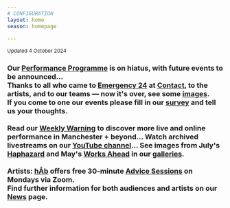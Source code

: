 ```yaml
---
# CONFIGURATION
layout: home
season: homepage

---
```

<small>Updated 4 October 2024</small>        
### Our [Performance Programme](/current/2024) is on hiatus, with future events to be announced…<br>Thanks to all who came to [Emergency 24](/current/2024-emergency) at <a href="https://contactmcr.com" target="_blank">Contact</a>, to the artists, and to our teams — now it's over, see some [images](/galleries/2024-emergency).<br>If you come to one our events please fill in our <a href="https://www.illuminate-data.org.uk/survey/qvprln" target="_blank">survey</a> and tell us your thoughts.<br><br>Read our <a href="https://wordofwarning.posthaven.com" target="_blank">Weekly Warning</a> to discover more live and online performance in Manchester + beyond… Watch archived livestreams on our <a href="https://youtube.com/@warnmcr" target="_blank">YouTube channel</a>… See images from July's [Haphazard](/galleries/2024-haphazard) and May's [Works Ahead](/galleries/2024-woah) in our [galleries](/galleries).<br><br>Artists: [hÅb](/hab) offers free 30-minute [Advice Sessions](/hab/advice) on Mondays via Zoom.<br>Find further information for both audiences and artists on our [News](/news) page.
